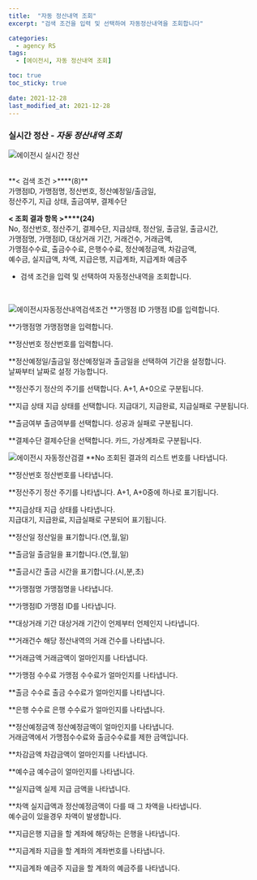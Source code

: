 ```yaml
---
title:  "자동 정산내역 조회"
excerpt: "검색 조건을 입력 및 선택하여 자동정산내역을 조회합니다"

categories:
  - agency RS
tags:
  - [에이전시, 자동 정산내역 조회]

toc: true
toc_sticky: true
 
date: 2021-12-28
last_modified_at: 2021-12-28
---
```

### 실시간 정산 - *자동 정산내역 조회*
![에이전시 실시간 정산](https://user-images.githubusercontent.com/95394003/147534439-6c0d90bd-fbb9-444c-a77e-9e516e833fc0.jpeg)

 <br>
**< 검색 조건 >****(8)**
<br>가맹점ID, 가맹점명, 정산번호, 정산예정일/출금일,<br>정산주기, 지급 상태, 출금여부, 결제수단

**< 조회 결과 항목 >****(24)**
<br>No, 정산번호, 정산주기, 결제수단, 지급상태, 정산일, 출금일, 출금시간,<br>가맹점명, 가맹점ID, 대상거래 기간, 거래건수, 거래금액,<br>가맹점수수료, 출금수수료, 은행수수료, 정산예정금액, 차감금액,<br> 예수금, 실지급액, 차액, 지급은행, 지급계좌, 지급계좌 예금주


- 검색 조건을 입력 및 선택하여 자동정산내역을 조회합니다.



<br>

![에이전시자동정산내역검색조건](https://user-images.githubusercontent.com/95394003/147534571-65bc0c91-e1ae-4ade-9243-43167e46a88c.jpeg)
**가맹점 ID
가맹점 ID를 입력합니다.

**가맹점명
가맹점명을 입력합니다.

**정산번호
정산번호를 입력합니다.

**정산예정일/출금일
정산예정일과 출금일을 선택하여 기간을 설정합니다.<br>날짜부터 날짜로 설정 가능합니다.

**정산주기
정산의 주기를 선택합니다. A+1, A+0으로 구분됩니다.

**지급 상태
지급 상태를 선택합니다. 지급대기, 지급완료, 지급실패로 구분됩니다.

**출금여부
출금여부를 선택합니다. 성공과 실패로 구분됩니다.

**결제수단
결제수단을 선택합니다. 카드, 가상계좌로 구분됩니다.
<br>

![에이전시 자동정산검결](https://user-images.githubusercontent.com/95394003/147535506-a59a963f-9751-4343-9453-c2ce7c795282.jpeg)
**No
조회된 결과의 리스트 번호를 나타냅니다.

**정산번호
정산번호를 나타냅니다.

**정산주기
정산 주기를 나타냅니다. A+1, A+0중에 하나로 표기됩니다.

**지급상태
지급 상태를 나타냅니다.<br>지급대기, 지급완료, 지급실패로 구분되어 표기됩니다.

**정산일
정산일을 표기합니다.(연,월,일)

**출금일
출금일을 표기합니다.(연,월,일)

**출금시간
출금 시간을 표기합니다.(시,분,초)

**가맹점명
가맹점명을 나타냅니다.

**가맹점ID
가맹점 ID를 나타냅니다.

**대상거래 기간
대상거래 기간이 언제부터 언제인지 나타냅니다.

**거래건수
해당 정산내역의 거래 건수를 나타냅니다.

**거래금액
거래금액이 얼마인지를 나타냅니다.

**가맹점 수수료
가맹점 수수료가 얼마인지를 나타냅니다.

**출금 수수료
출금 수수료가 얼마인지를 나타냅니다.

**은행 수수료
은행 수수료가 얼마인지를 나타냅니다.

**정산예정금액
정산예정금액이 얼마인지를 나타냅니다.<br>
거래금액에서 가맹점수수료와 출금수수료를 제한 금액입니다.

**차감금액
차감금액이 얼마인지를 나타냅니다.

**예수금
예수금이 얼마인지를 나타냅니다.

**실지급액
실제 지급 금액을 나타냅니다.

**차액
실지급액과 정산예정금액이 다를 때 그 차액을 나타냅니다.<br>
예수금이 있을경우 차액이 발생합니다.

**지급은행
지급을 할 계좌에 해당하는 은행을 나타냅니다.

**지급계좌
지급을 할 계좌의 계좌번호를 나타냅니다.

**지급계좌 예금주
지급을 할 계좌의 예금주를 나타냅니다.